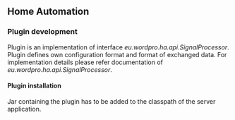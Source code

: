 ## Home Automation


### Plugin development
Plugin is an implementation of interface *eu.wordpro.ha.api.SignalProcessor*. Plugin defines own configuration format and format of exchanged data.
For implementation details please refer documentation of *eu.wordpro.ha.api.SignalProcessor*.  

#### Plugin installation
Jar containing the plugin has to be added to the classpath of the server application.

